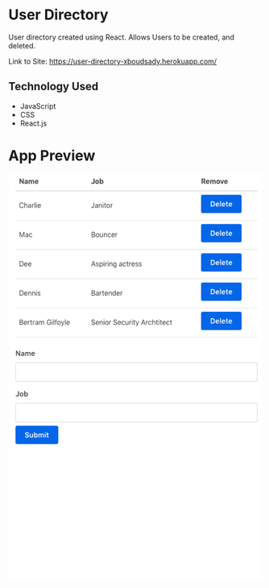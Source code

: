 # User Directory

User directory created using React. Allows Users to be created, and deleted.

Link to Site: https://user-directory-xboudsady.herokuapp.com/

## Technology Used

* JavaScript
* CSS
* React.js

# App Preview


![Preview](https://github.com/xboudsady/react-user-directory/blob/master/preview.png)